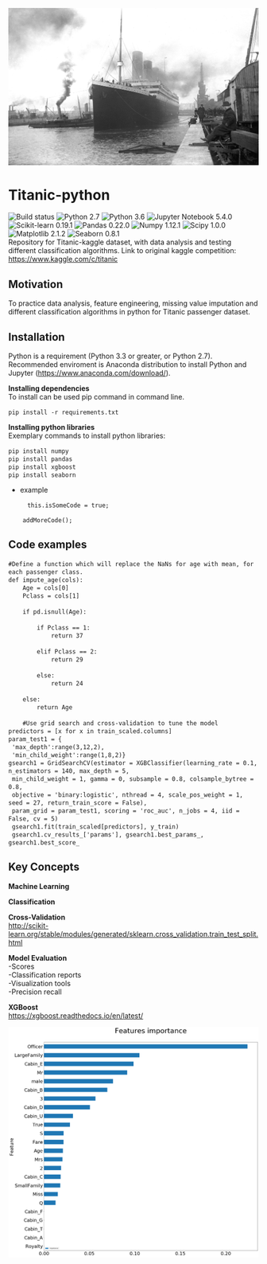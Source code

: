 ![Titanic harbor](https://github.com/bluejurand/Titanic-python/blob/master/images/Titanic_harbor.jpg)  
# Titanic-python
![Build status](https://travis-ci.org/bluejurand/Titanic-python.svg?branch=master) 
![Python 2.7](https://img.shields.io/badge/python-2.7-blue.svg) 
![Python 3.6](https://img.shields.io/badge/python-3.3-blue.svg) 
![Jupyter Notebook 5.4.0](https://img.shields.io/badge/jupyter_notebook-5.4.0-orange.svg) 
![Scikit-learn 0.19.1](https://img.shields.io/badge/scikit_learn-0.19.1-orange.svg) 
![Pandas 0.22.0](https://img.shields.io/badge/pandas-0.22.0-green.svg) 
![Numpy 1.12.1](https://img.shields.io/badge/numpy-1.12.1-yellow.svg) 
![Scipy 1.0.0](https://img.shields.io/badge/scipy-1.0.0-blue.svg) 
![Matplotlib 2.1.2](https://img.shields.io/badge/matplotlib-2.1.2-blue.svg) 
![Seaborn 0.8.1](https://img.shields.io/badge/seaborn-0.8.1-black.svg)  
Repository for Titanic-kaggle dataset, with data analysis and testing different classification algorithms.
Link to original kaggle competition: https://www.kaggle.com/c/titanic

## Motivation

To practice data analysis, feature engineering, missing value imputation and different classification algorithms in python for Titanic passenger dataset.

## Installation

Python is a requirement (Python 3.3 or greater, or Python 2.7). Recommended enviroment is Anaconda distribution to install Python and Jupyter (https://www.anaconda.com/download/).

__Installing dependencies__  
To install can be used pip command in command line.  
  
	pip install -r requirements.txt

__Installing python libraries__  
Exemplary commands to install python libraries:  
 
	pip install numpy  
	pip install pandas  
	pip install xgboost  
	pip install seaborn 
	
* example

        this.isSomeCode = true;

<!-- -->  
        addMoreCode();
	
## Code examples

	#Define a function which will replace the NaNs for age with mean, for each passenger class.
	def impute_age(cols):
		Age = cols[0]
		Pclass = cols[1]
		
		if pd.isnull(Age):

			if Pclass == 1:
				return 37

			elif Pclass == 2:
				return 29

			else:
				return 24

		else:
			return Age  
	
		#Use grid search and cross-validation to tune the model
	predictors = [x for x in train_scaled.columns]
	param_test1 = {
	 'max_depth':range(3,12,2),
	 'min_child_weight':range(1,8,2)}
	gsearch1 = GridSearchCV(estimator = XGBClassifier(learning_rate = 0.1, n_estimators = 140, max_depth = 5,
	 min_child_weight = 1, gamma = 0, subsample = 0.8, colsample_bytree = 0.8,
	 objective = 'binary:logistic', nthread = 4, scale_pos_weight = 1, seed = 27, return_train_score = False), 
	 param_grid = param_test1, scoring = 'roc_auc', n_jobs = 4, iid = False, cv = 5)
	 gsearch1.fit(train_scaled[predictors], y_train)
	 gsearch1.cv_results_['params'], gsearch1.best_params_, gsearch1.best_score_

## Key Concepts
__Machine Learning__  

__Classification__  

__Cross-Validation__  
http://scikit-learn.org/stable/modules/generated/sklearn.cross_validation.train_test_split.html

__Model Evaluation__  
  -Scores  
  -Classification reports  
  -Visualization tools  
  -Precision recall

__XGBoost__  
https://xgboost.readthedocs.io/en/latest/  
  
![Features importance](https://github.com/bluejurand/Titanic-python/blob/master/images/Features%20importance.png)